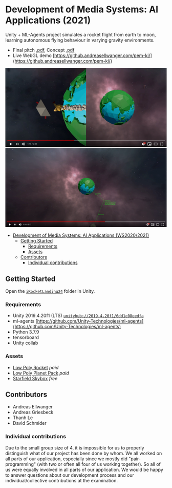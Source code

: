 # Development of Media Systems: AI Applications (2021)
Unity + ML-Agents project simulates a rocket flight from earth to moon, learning autonomous flying behaviour in varying gravity environments.

- Final pitch [.pdf](./docs/2020-03-05%20PEM-KI%20Final%20pitch.pdf), Concept [.pdf](./docs/2021-02-24%20PEM-KI%20Concept.pdf)
- Live WebGL demo [https://github.andreasellwanger.com/pem-ki/](https://github.andreasellwanger.com/pem-ki/)

[![Product demo](./docs/www.youtube.com_watch_v=hdwXt3sRDyw.png)](https://www.youtube.com/watch?v=hdwXt3sRDyw)
[![Visualisation demo](./docs/www.youtube.com_watch_v=Akr53fdszY8.png)](https://www.youtube.com/watch?v=Akr53fdszY8)

- [Development of Media Systems: AI Applications (WS2020/2021)](#development-of-media-systems-ai-applications-ws20202021)
  - [Getting Started](#getting-started)
    - [Requirements](#requirements)
    - [Assets](#assets)
  - [Contributors](#contributors)
    - [Individual contributions](#individual-contributions)

## Getting Started
Open the [`iRocketLanding24`](./iRocketLanding24) folder in Unity.
### Requirements
- Unity 2019.4.20f1 (LTS) [`unityhub://2019.4.20f1/6dd1c08eedfa`](unityhub://2019.4.20f1/6dd1c08eedfa)
- ml-agents [https://github.com/Unity-Technologies/ml-agents](https://github.com/Unity-Technologies/ml-agents)
- Python 3.7.9
- tensorboard
- Unity collab
  
### Assets
- [Low Poly Rocket](https://assetstore.unity.com/packages/vfx/particles/low-poly-rocket-trail-75911) _paid_
- [Low Poly Planet Pack](https://assetstore.unity.com/packages/3d/planets-pack-72089) _paid_
- [Starfield Skybox](https://assetstore.unity.com/packages/2d/textures-materials/sky/starfield-skybox-92717) _free_

## Contributors

- Andreas Ellwanger
- Andreas Griesbeck
- Thanh Le
- David Schmider

### Individual contributions

Due to the small group size of 4, it is impossible for us to properly distinguish what of our project has been done by whom. We all worked on all parts of our application, especially since we mostly did "pair-programming" (with two or often all four of us working together). So all of us were equally involved in all parts of our application. We would be happy to answer questions about our development process and our individual/collective contributions at the examination.
